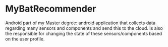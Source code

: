 # MyBatRecommender
Android part of my Master degree: android application that collects data regarding many sensors and components and send this to the cloud. Is also the responsible for changing the state of these sensors/components based on the user profile.
